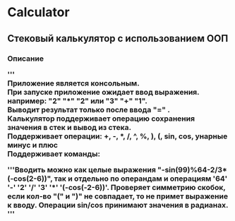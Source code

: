 # Calculator

<h2>Стековый калькулятор с использованием ООП

<h3>Описание

'''<br>Приложение является консольным.
<br>При запуске приложение ожидает ввод выражения. например: "2" "*" "2" или "3" "+" "1".
<br>Выводит результат только после ввода "=" .
<br>Калькулятор поддерживает операцию сохранения значения в стек и вывод из стека.
<br>Поддерживает операции: +, -, *, /, ^, %, ), (, sin, cos, унарные минус и плюс
<br>Поддерживает команды:


'''Вводить можно как целые выражения "-sin(99)%64-2/3*(-cos(2-6))", так и отдельно по операндам и операциям '64' '-' '2' '/' '3' '*' '(-cos(-2-6))'. Проверяет симметрию скобок, если кол-во "(" и ")" не совпадает, то не примет выражение к вводу. Операции sin/cos принимают значения в радианах.
'''
